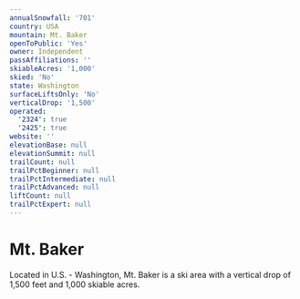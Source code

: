 ```yaml
---
annualSnowfall: '701'
country: USA
mountain: Mt. Baker
openToPublic: 'Yes'
owner: Independent
passAffiliations: ''
skiableAcres: '1,000'
skied: 'No'
state: Washington
surfaceLiftsOnly: 'No'
verticalDrop: '1,500'
operated:
  '2324': true
  '2425': true
website: ''
elevationBase: null
elevationSummit: null
trailCount: null
trailPctBeginner: null
trailPctIntermediate: null
trailPctAdvanced: null
liftCount: null
trailPctExpert: null
---
```



# Mt. Baker

Located in U.S. - Washington, Mt. Baker is a ski area with a vertical drop of 1,500 feet and 1,000 skiable acres.
